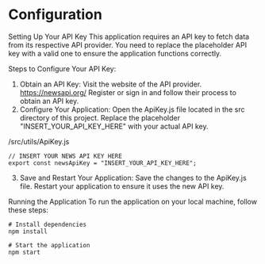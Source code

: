 # Configuration
Setting Up Your API Key
This application requires an API key to fetch data from its respective API provider. You need to replace the placeholder API key with a valid one to ensure the application functions correctly.

Steps to Configure Your API Key:
1. Obtain an API Key: 
Visit the website of the API provider. https://newsapi.org/
Register or sign in and follow their process to obtain an API key.
2. Configure Your Application:
Open the ApiKey.js file located in the src directory of this project.
Replace the placeholder "INSERT_YOUR_API_KEY_HERE" with your actual API key.

/src/utils/ApiKey.js
```
// INSERT YOUR NEWS API KEY HERE
export const newsApiKey = "INSERT_YOUR_API_KEY_HERE";
```
3. Save and Restart Your Application:
Save the changes to the ApiKey.js file. 
Restart your application to ensure it uses the new API key.

Running the Application
To run the application on your local machine, follow these steps:

```
# Install dependencies
npm install

# Start the application
npm start
```
